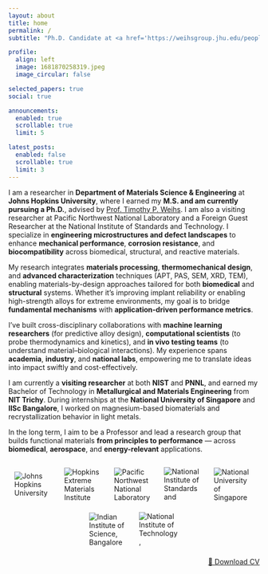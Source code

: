 ```yaml
---
layout: about
title: home
permalink: /
subtitle: "Ph.D. Candidate at <a href='https://weihsgroup.jhu.edu/people/sreenivas-raguraman/'>Johns Hopkins University</a>."

profile:
  align: left
  image: 1681870258319.jpeg
  image_circular: false

selected_papers: true
social: true

announcements:
  enabled: true
  scrollable: true
  limit: 5

latest_posts:
  enabled: false
  scrollable: true
  limit: 3
---
```


I am a researcher in **Department of Materials Science & Engineering** at **Johns Hopkins University**, where I earned my **M.S. and am currently pursuing a Ph.D.**, advised by [Prof. Timothy P. Weihs](https://engineering.jhu.edu/faculty/timothy-weihs/). I am also a visiting researcher at Pacific Northwest National Laboratory and a Foreign Guest Researcher at the National Institute of Standards and Technology. I specialize in **engineering microstructures and defect landscapes** to enhance **mechanical performance**, **corrosion resistance**, and **biocompatibility** across biomedical, structural, and reactive materials. 

My research integrates **materials processing**, **thermomechanical design**, and **advanced characterization** techniques (APT, PAS, SEM, XRD, TEM), enabling materials-by-design approaches tailored for both **biomedical** and **structural** systems. Whether it’s improving implant reliability or enabling high-strength alloys for extreme environments, my goal is to bridge **fundamental mechanisms** with **application-driven performance metrics**.

I’ve built cross-disciplinary collaborations with **machine learning researchers** (for predictive alloy design), **computational scientists** (to probe thermodynamics and kinetics), and **in vivo testing teams** (to understand material–biological interactions). My experience spans **academia**, **industry**, and **national labs**, empowering me to translate ideas into impact swiftly and cost-effectively.

I am currently a **visiting researcher** at both **NIST** and **PNNL**, and earned my Bachelor of Technology in **Metallurgical and Materials Engineering** from **NIT Trichy**. During internships at the **National University of Singapore** and **IISc Bangalore**, I worked on magnesium-based biomaterials and recrystallization behavior in light metals.

In the long term, I aim to be a Professor and lead a research group that builds functional materials **from principles to performance** — across **biomedical**, **aerospace**, and **energy-relevant** applications.

<!-- Institutional Logos Row -->
<div style="display: flex; flex-wrap: wrap; justify-content: center; align-items: center; gap: 20px; margin: 2em 0 1em;">
  <img src="{{ '/assets/img/JHU_logo.png' | relative_url }}" alt="Johns Hopkins University" style="max-height: 70px; max-width: 80px; width: auto; height: auto;">
  <img src="{{ '/assets/img/HEMI_logo.png' | relative_url }}" alt="Hopkins Extreme Materials Institute" style="max-height: 70px; max-width: 80px; width: auto; height: auto;">
  <img src="{{ '/assets/img/PNNL_logo.png' | relative_url }}" alt="Pacific Northwest National Laboratory" style="max-height: 70px; max-width: 80px; width: auto; height: auto;">
  <img src="{{ '/assets/img/NIST_logo.png' | relative_url }}" alt="National Institute of Standards and Technology" style="max-height: 70px; max-width: 80px; width: auto; height: auto;">
  <img src="{{ '/assets/img/NUS_logo.jpg' | relative_url }}" alt="National University of Singapore" style="max-height: 70px; max-width: 80px; width: auto; height: auto;">
  <img src="{{ '/assets/img/IISc_logo.jpg' | relative_url }}" alt="Indian Institute of Science, Bangalore" style="max-height: 70px; max-width: 80px; width: auto; height: auto;">
  <img src="{{ '/assets/img/NITT_logo.png' | relative_url }}" alt="National Institute of Technology, Tiruchirappalli" style="max-height: 70px; max-width: 80px; width: auto; height: auto;">
</div>


<div style="margin-top: 1.5em; text-align: right;">
  <a href="https://www.dropbox.com/scl/fo/opzn02fgyyaexllhry4co/AJTkTobCrdFDnp7KKVAs0LA?rlkey=7xby4khfmbcsoo71zlc7v8i8f&dl=1" 
     class="btn btn--primary" 
     target="_blank" 
     rel="noopener noreferrer">
     📄 Download CV
  </a>
</div>


